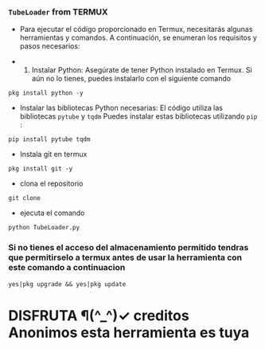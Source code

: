 ### ` TubeLoader ` from TERMUX

* Para ejecutar el código proporcionado en Termux, necesitarás algunas herramientas y comandos. A continuación, se enumeran los requisitos y pasos necesarios:

* 1. Instalar Python:
Asegúrate de tener Python instalado en Termux. Si aún no lo tienes, puedes instalarlo con el siguiente comando
```
pkg install python -y
```

* Instalar las bibliotecas Python necesarias:
El código utiliza las bibliotecas `pytube` y ` tqdm ` Puedes instalar estas bibliotecas utilizando `pip` :

```
pip install pytube tqdm
```
* Instala git en termux 
```
pkg install git -y
```
* clona el repositorio
```
git clone
```
* ejecuta el comando 

```
python TubeLoader.py
```
### Si no tienes el acceso del almacenamiento permitido tendras que permitirselo a termux antes de usar la herramienta con este comando a continuacion

```
yes|pkg upgrade && yes|pkg update
```

# DISFRUTA ¶(^_^)✓ creditos Anonimos esta herramienta es tuya
